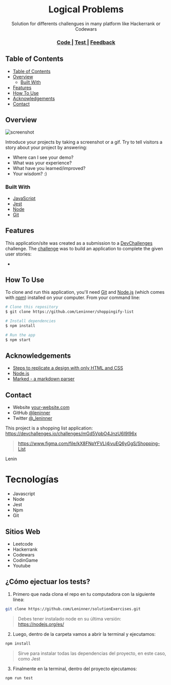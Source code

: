 <!-- Please update value in the {}  -->

<h1 align="center">Logical Problems</h1>

<div align="center">
   Solution for differents challengues in many platform like Hackerrank or Codewars
</div>

<div align="center">
  <h3>
    <a href="https://shoppingify-project.vercel.app/">
      Code
    </a>
    <span> | </span>
    <a href="https://github.com/Leninner/shoppingify-list">
      Test
    </a>
    <span> | </span>
    <a href="https://devchallenges.io/challenges/mGd5VpbO4JnzU6I9l96x">
      Feedback
    </a>
  </h3>
</div>

<!-- TABLE OF CONTENTS -->

## Table of Contents

- [Table of Contents](#table-of-contents)
- [Overview](#overview)
  - [Built With](#built-with)
- [Features](#features)
- [How To Use](#how-to-use)
- [Acknowledgements](#acknowledgements)
- [Contact](#contact)

<!-- OVERVIEW -->

## Overview

![screenshot](https://user-images.githubusercontent.com/16707738/92399059-5716eb00-f132-11ea-8b14-bcacdc8ec97b.png)

Introduce your projects by taking a screenshot or a gif. Try to tell visitors a story about your project by answering:

- Where can I see your demo?
- What was your experience?
- What have you learned/improved?
- Your wisdom? :)

### Built With

<!-- This section should list any major frameworks that you built your project using. Here are a few examples.-->

- [JavaScript](https://reactjs.org/)
- [Jest](https://redux.js.org/)
- [Node](https://styled-components.com/)
- [Git](https://git-scm.com/)

## Features

<!-- List the features of your application or follow the template. Don't share the figma file here :) -->

This application/site was created as a submission to a [DevChallenges](https://devchallenges.io/challenges) challenge. The [challenge](https://devchallenges.io/challenges/mGd5VpbO4JnzU6I9l96x) was to build an application to complete the given user stories:

-

## How To Use

<!-- Example: -->

To clone and run this application, you'll need [Git](https://git-scm.com) and [Node.js](https://nodejs.org/en/download/) (which comes with [npm](http://npmjs.com)) installed on your computer.
From your command line:

```bash
# Clone this repository
$ git clone https://github.com/Leninner/shoppingify-list

# Install dependencies
$ npm install

# Run the app
$ npm start
```

## Acknowledgements

<!-- This section should list any articles or add-ons/plugins that helps you to complete the project. This is optional but it will help you in the future. For example -->

- [Steps to replicate a design with only HTML and CSS](https://devchallenges-blogs.web.app/how-to-replicate-design/)
- [Node.js](https://nodejs.org/)
- [Marked - a markdown parser](https://github.com/chjj/marked)

## Contact

- Website [your-website.com](https://leninner.vercel.app/)
- GitHub [@leninner](https://github.com/leninner)
- Twitter [@\_leninner](https://twitter.com/_leninner)

This project is a shopping list application: https://devchallenges.io/challenges/mGd5VpbO4JnzU6I9l96x

> https://www.figma.com/file/kX8FNpYFVLI4ivuEQ6yGgS/Shopping-List

Lenin


# Tecnologías

- Javascript
- Node
- Jest
- Npm
- Git

## Sitios Web

- Leetcode
- Hackerrank
- Codewars
- CodinGame
- Youtube

## ¿Cómo ejectuar los tests?

1. Primero que nada clona el repo en tu computadora con la siguiente línea:

```bash
git clone https://github.com/Leninner/solutionExercises.git
```

> Debes tener instalado node en su última versión: https://nodejs.org/es/

2. Luego, dentro de la carpeta vamos a abrir la terminal y ejecutamos:

```bash
npm install
```

> Sirve para instalar todas las dependencias del proyecto, en este caso, como Jest

3. Finalmente en la terminal, dentro del proyecto ejecutamos:

```bash
npm run test
```
